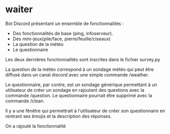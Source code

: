 # waiter
Bot Discord présentant un ensemble de fonctionnalités :

- Des fonctionnalités de base (ping, infoserveur).
- Des mini-jeux(pile/face, pierre/feuille/ciseaux)
- La question de la météo 
- Le questionnaire

Les deux dernières fonctionnalités sont inscrites dans le fichier survey.py  

La question de la météo correspond à un sondage météo qui peut être diffusé dans un canal discord avec une simple commande /weather.

Le questionnaire, par contre, est un sondage générique permettant à un utilisateur de créer un sondage en rajoutant des questions avec la commande /question. Le questionnaire pourrait être supprimé avec la commande /clean.

Il y a une fênêtre qui permettrait à l'utilisateur de créer son questionnaire en rentrant ses êmojis et la description des réponses.

On a rajouté la fonctionnalité
